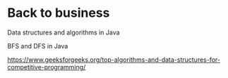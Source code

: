 # Back to business
Data structures and algorithms in Java

BFS and DFS in Java

https://www.geeksforgeeks.org/top-algorithms-and-data-structures-for-competitive-programming/
